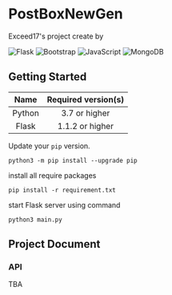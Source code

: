 ﻿# PostBoxNewGen
 
 Exceed17's project create by 
 
 <img alt="Flask" src="https://img.shields.io/badge/flask%20-%23000.svg?&style=for-the-badge&logo=flask&logoColor=white"/> <img alt="Bootstrap" src="https://img.shields.io/badge/bootstrap%20-%23563D7C.svg?&style=for-the-badge&logo=bootstrap&logoColor=white"/> <img alt="JavaScript" src="https://img.shields.io/badge/javascript%20-%23323330.svg?&style=for-the-badge&logo=javascript&logoColor=%23F7DF1E"/> <img alt="MongoDB" src ="https://img.shields.io/badge/MongoDB-%234ea94b.svg?&style=for-the-badge&logo=mongodb&logoColor=white"/>
 
## Getting Started

|    Name    | Required version(s) |
| :--------: | :-----------------: |
|   Python   |   3.7 or higher     |
|   Flask    |   1.1.2 or higher   |


Update your `pip` version.
```
python3 -m pip install --upgrade pip
```

install all require packages
```
pip install -r requirement.txt
```

start Flask server using command
```
python3 main.py
```

## Project Document
### API
TBA
